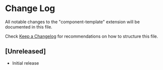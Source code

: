 # Change Log

All notable changes to the "component-template" extension will be documented in this file.

Check [Keep a Changelog](http://keepachangelog.com/) for recommendations on how to structure this file.

## [Unreleased]

- Initial release